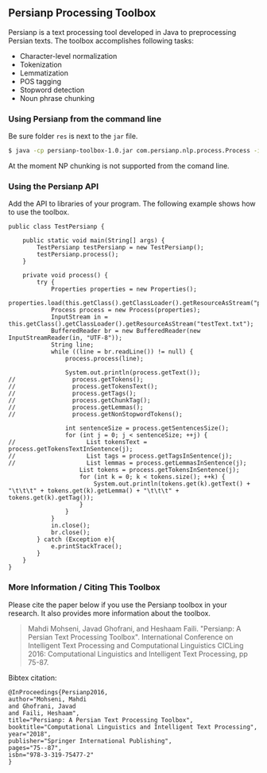 ## Persianp Processing Toolbox

Persianp is a text processing tool developed in Java to preprocessing Persian texts. The toolbox accomplishes following tasks:
* Character-level normalization
* Tokenization
* Lemmatization
* POS tagging
* Stopword detection
* Noun phrase chunking

### Using Persianp from the command line
Be sure folder `res` is next to the `jar` file.

```bash
$ java -cp persianp-toolbox-1.0.jar com.persianp.nlp.process.Process -input inputfile.txt -output outputfile.txt -task (tokenize|tag|lemmatize|taglemmatize) [-nostopword] [-prop propertyFile.properties]
```

At the moment NP chunking is not supported from the comand line.

### Using the Persianp API
Add the API to libraries of your program. The following example shows how to use the toolbox.

```
public class TestPersianp { 

    public static void main(String[] args) { 
        TestPersianp testPersianp = new TestPersianp(); 
        testPersianp.process(); 
    } 

    private void process() { 
        try { 
            Properties properties = new Properties(); 
            properties.load(this.getClass().getClassLoader().getResourceAsStream("persianp.properties"));
            Process process = new Process(properties); 
            InputStream in = this.getClass().getClassLoader().getResourceAsStream("testText.txt");
            BufferedReader br = new BufferedReader(new InputStreamReader(in, "UTF-8"));
            String line; 
            while ((line = br.readLine()) != null) { 
                process.process(line); 

                System.out.println(process.getText()); 
//                process.getTokens(); 
//                process.getTokensText(); 
//                process.getTags(); 
//                process.getChunkTag(); 
//                process.getLemmas(); 
//                process.getNonStopwordTokens(); 

                int sentenceSize = process.getSentencesSize(); 
                for (int j = 0; j < sentenceSize; ++j) { 
//                    List tokensText = process.getTokensTextInSentence(j); 
//                    List tags = process.getTagsInSentence(j); 
//                    List lemmas = process.getLemmasInSentence(j); 
                    List tokens = process.getTokensInSentence(j); 
                    for (int k = 0; k < tokens.size(); ++k) { 
                        System.out.println(tokens.get(k).getText() + "\t\t\t" + tokens.get(k).getLemma() + "\t\t\t" + tokens.get(k).getTag());
                    } 
                } 
            } 
            in.close(); 
            br.close(); 
        } catch (Exception e){ 
            e.printStackTrace(); 
        } 
    } 
} 

```

### More Information / Citing This Toolbox
Please cite the paper below if you use the Persianp toolbox in your research. It also provides more information about the toolbox.

> Mahdi Mohseni, Javad Ghofrani, and Heshaam Faili.
> "Persianp: A Persian Text Processing Toolbox".
> International Conference on Intelligent Text Processing and Computational Linguistics
CICLing 2016: Computational Linguistics and Intelligent Text Processing, pp 75-87.

Bibtex citation:

```
@InProceedings{Persianp2016,
author="Mohseni, Mahdi
and Ghofrani, Javad
and Faili, Heshaam",
title="Persianp: A Persian Text Processing Toolbox",
booktitle="Computational Linguistics and Intelligent Text Processing",
year="2018",
publisher="Springer International Publishing",
pages="75--87",
isbn="978-3-319-75477-2"
}
```
